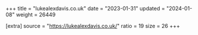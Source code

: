 +++
title = "lukealexdavis.co.uk"
date = "2023-01-31"
updated = "2024-01-08"
weight = 26449

[extra]
source = "https://lukealexdavis.co.uk/"
ratio = 19
size = 26
+++
